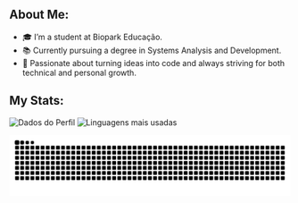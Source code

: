 ## About Me:

- 🎓 I’m a student at Biopark Educação.
- 📚 Currently pursuing a degree in Systems Analysis and Development.
- 🌱 Passionate about turning ideas into code and always striving for both technical and personal growth.

## My Stats:
<p align="left">
  <img width="350" src="https://github-readme-stats.vercel.app/api?username=BarbaraSimioni&show_icons=true&theme=transparent" alt="Dados do Perfil"/>
  <img width="313" src="https://github-readme-stats.vercel.app/api/top-langs/?username=BarbaraSimioni&layout=compact&theme=dark" alt="Linguagens mais usadas" />
</p>

<picture align="center">
  <source media="(prefers-color-scheme: dark)" srcset="https://raw.githubusercontent.com/BarbaraSimioni/BarbaraSimioni/output/github-contribution-grid-snake-dark.svg">
  <source media="(prefers-color-scheme: light)" srcset="https://raw.githubusercontent.com/BarbaraSimioni/BarbaraSimioni/output/github-contribution-grid-snake-dark.svg">
  <img align="center" alt="github contribution grid snake animation" src="https://raw.githubusercontent.com/BarbaraSimioni/BarbaraSimioni/output/github-contribution-grid-snake.svg">
</picture>
<br><br>
